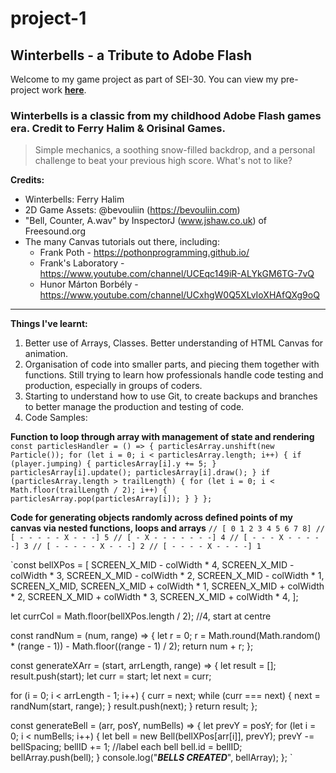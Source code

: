 # project-1

## Winterbells - a Tribute to Adobe Flash

Welcome to my game project as part of SEI-30. You can view my pre-project work **[here](https://docs.google.com/document/d/1FPpK08GfnCg-nzXYBe4s_IeFqKawccZENnjvBIqs-nE/edit?usp=sharing)**.

### Winterbells is a classic from my childhood Adobe Flash games era. Credit to Ferry Halim & Orisinal Games.

> Simple mechanics, a soothing snow-filled backdrop, and a personal challenge to beat your previous high score. What's not to like?

**Credits:**
- Winterbells: Ferry Halim
- 2D Game Assets: @bevouliin (https://bevouliin.com)
- "Bell, Counter, A.wav" by InspectorJ (www.jshaw.co.uk) of Freesound.org
- The many Canvas tutorials out there, including:
  - Frank Poth - https://pothonprogramming.github.io/
  - Frank's Laboratory - https://www.youtube.com/channel/UCEqc149iR-ALYkGM6TG-7vQ
  - Hunor Márton Borbély - https://www.youtube.com/channel/UCxhgW0Q5XLvIoXHAfQXg9oQ

-----------------
**Things I've learnt:**
1. Better use of Arrays, Classes. Better understanding of HTML Canvas for animation.
2. Organisation of code into smaller parts, and piecing them together with functions. Still trying to learn how professionals handle code testing and production, especially in groups of coders. 
3. Starting to understand how to use Git, to create backups and branches to better manage the production and testing of code.
4. Code Samples:

**Function to loop through array with management of state and rendering**
`
const particlesHandler = () => {
  particlesArray.unshift(new Particle());
  for (let i = 0; i < particlesArray.length; i++) {
    if (player.jumping) {
      particlesArray[i].y += 5;
    }
    particlesArray[i].update();
    particlesArray[i].draw();
  }
  if (particlesArray.length > trailLength) {
    for (let i = 0; i < Math.floor(trailLength / 2); i++) {
      particlesArray.pop(particlesArray[i]);
    }
  }
};
`

**Code for generating objects randomly across defined points of my canvas via nested functions, loops and arrays**
`// [ 0 1 2 3 4 5 6 7 8]
// [ - - - - - X - - -] 5
// [ - X - - - - - - -] 4
// [ - - - X - - - - -] 3
// [ - - - - - X - - -] 2
// [ - - - - X - - - -] 1`

`const bellXPos = [
  SCREEN_X_MID - colWidth * 4,
  SCREEN_X_MID - colWidth * 3,
  SCREEN_X_MID - colWidth * 2,
  SCREEN_X_MID - colWidth * 1,
  SCREEN_X_MID,
  SCREEN_X_MID + colWidth * 1,
  SCREEN_X_MID + colWidth * 2,
  SCREEN_X_MID + colWidth * 3,
  SCREEN_X_MID + colWidth * 4,
];

let currCol = Math.floor(bellXPos.length / 2); //4, start at centre

const randNum = (num, range) => {
  let r = 0;
  r = Math.round(Math.random() * (range - 1)) - Math.floor((range - 1) / 2);
  return num + r;
};

const generateXArr = (start, arrLength, range) => {
  let result = [];
  result.push(start);
  let curr = start;
  let next = curr;

  for (i = 0; i < arrLength - 1; i++) {
    curr = next;
    while (curr === next) {
      next = randNum(start, range);
    }
    result.push(next);
  }
  return result;
};

const generateBell = (arr, posY, numBells) => {
  let prevY = posY;
  for (let i = 0; i < numBells; i++) {
    let bell = new Bell(bellXPos[arr[i]], prevY);
    prevY -= bellSpacing;
    bellID += 1; //label each bell
    bell.id = bellID;
    bellArray.push(bell);
  }
  console.log("***BELLS CREATED***", bellArray);
};
`
